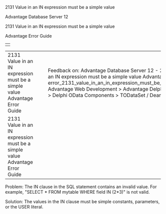 2131 Value in an IN expression must be a simple value




Advantage Database Server 12  

2131 Value in an IN expression must be a simple value

Advantage Error Guide

|  |
| --- |
|  |

|  |  |  |  |  |
| --- | --- | --- | --- | --- |
| 2131 Value in an IN expression must be a simple value  Advantage Error Guide |  |  | Feedback on: Advantage Database Server 12 - 2131 Value in an IN expression must be a simple value Advantage Error Guide error\_2131\_value\_in\_an\_in\_expression\_must\_be\_a\_simple\_value Advantage Web Development > Advantage Delphi OData Client > Delphi OData Components > TODataSet / Dear Support Staff, |  |
| 2131 Value in an IN expression must be a simple value  Advantage Error Guide |  |  |  |  |

Problem: The IN clause in the SQL statement contains an invalid value. For example, "SELECT \* FROM mytable WHERE field IN (2\*3)" is not valid.

Solution: The values in the IN clause must be simple constants, parameters, or the USER literal.